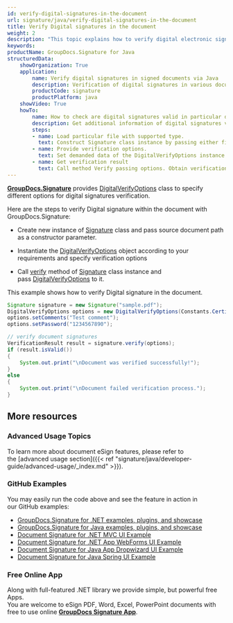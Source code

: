 ```yaml
---
id: verify-digital-signatures-in-the-document
url: signature/java/verify-digital-signatures-in-the-document
title: Verify Digital signatures in the document
weight: 2
description: "This topic explains how to verify digital electronic signatures with GroupDocs.Signature API."
keywords: 
productName: GroupDocs.Signature for Java
structuredData:
    showOrganization: True
    application:    
        name: Verify digital signatures in signed documents via Java    
        description: Verification of digital signatures in various documents in convenient way with Java language and GroupDocs.Signature for Java APIs
        productCode: signature
        productPlatform: java 
    showVideo: True
    howTo:
        name: How to check are digital signatures valid in particular document using Java 
        description: Get additional information of digital signatures validation for any documents in Java
        steps:
        - name: Load particular file with supported type.
          text: Construct Signature class instance by passing either file path or stream. 
        - name: Provide verification options. 
          text: Set demanded data of the DigitalVerifyOptions instance such as comment text and type of text verification.
        - name: Get verification result
          text: Call method Verify passing options. Obtain verification result whose property IsValid must be true if verification succeed.
---
```

**[GroupDocs.Signature](https://products.groupdocs.com/signature/java)** provides [DigitalVerifyOptions](https://apireference.groupdocs.com/java/signature/com.groupdocs.signature.options.verify/DigitalVerifyOptions) class to specify different options for digital signatures verification.

Here are the steps to verify Digital signature within the document with GroupDocs.Signature:

*   Create new instance of [Signature](https://apireference.groupdocs.com/java/signature/com.groupdocs.signature/Signature) class and pass source document path as a constructor parameter.
    
*   Instantiate the [DigitalVerifyOptions](https://apireference.groupdocs.com/java/signature/com.groupdocs.signature.options.verify/DigitalVerifyOptions) object according to your requirements and specify verification options  
    
*   Call [verify](https://apireference.groupdocs.com/java/signature/com.groupdocs.signature/Signature#verify(com.groupdocs.signature.options.verify.VerifyOptions)) method of [Signature](https://apireference.groupdocs.com/java/signature/com.groupdocs.signature/Signature) class instance and pass [DigitalVerifyOptions](https://apireference.groupdocs.com/java/signature/com.groupdocs.signature.options.verify/DigitalVerifyOptions) to it.
    

  
  

This example shows how to verify Digital signature in the document.

```java
Signature signature = new Signature("sample.pdf");
DigitalVerifyOptions options = new DigitalVerifyOptions(Constants.CertificatePfx);
options.setComments("Test comment");
options.setPassword("1234567890");

// verify document signatures
VerificationResult result = signature.verify(options);
if (result.isValid())
{
    System.out.print("\nDocument was verified successfully!");
}
else
{
    System.out.print("\nDocument failed verification process.");
}
```

## More resources

### Advanced Usage Topics

To learn more about document eSign features, please refer to the [advanced usage section]({{< ref "signature/java/developer-guide/advanced-usage/_index.md" >}}).

### GitHub Examples 

You may easily run the code above and see the feature in action in our GitHub examples:

*   [GroupDocs.Signature for .NET examples, plugins, and showcase](https://github.com/groupdocs-signature/GroupDocs.Signature-for-.NET)    
*   [GroupDocs.Signature for Java examples, plugins, and showcase](https://github.com/groupdocs-signature/GroupDocs.Signature-for-Java)    
*   [Document Signature for .NET MVC UI Example](https://github.com/groupdocs-signature/GroupDocs.Signature-for-.NET-MVC)    
*   [Document Signature for .NET App WebForms UI Example](https://github.com/groupdocs-signature/GroupDocs.Signature-for-.NET-WebForms)    
*   [Document Signature for Java App Dropwizard UI Example](https://github.com/groupdocs-signature/GroupDocs.Signature-for-Java-Dropwizard)   
*   [Document Signature for Java Spring UI Example](https://github.com/groupdocs-signature/GroupDocs.Signature-for-Java-Spring)
    

### Free Online App 

Along with full-featured .NET library we provide simple, but powerful free Apps.  
You are welcome to eSign PDF, Word, Excel, PowerPoint documents with free to use online **[GroupDocs Signature App](https://products.groupdocs.app/signature)**.
